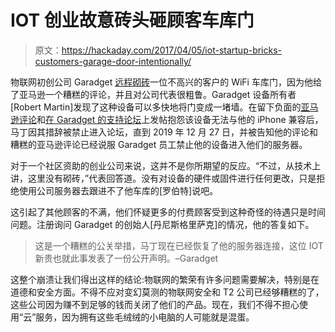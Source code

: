 # IOT 创业故意砖头砸顾客车库门

> 原文：<https://hackaday.com/2017/04/05/iot-startup-bricks-customers-garage-door-intentionally/>

物联网初创公司 Garadget [远程砌砖](https://www.theregister.co.uk/2017/04/04/iot_garage_door_startup_bad_pr/)一位不高兴的客户的 WiFi 车库门，因为他给了亚马逊一个糟糕的评论，并且对公司代表很粗鲁。Garadget 设备所有者[Robert Martin]发现了这种设备可以多快地将门变成一堵墙。在留下负面的[亚马逊评论](https://www.amazon.com/gp/customer-reviews/R2XHHHGM6BEUG6/)和[在 Garadget 的支持论坛](http://community.garadget.com/t/iphone-app-will-not-stay-open-just-flashes-when-trying-to-launch/1706)上发帖抱怨该设备无法与他的 iPhone 兼容后，马丁因其措辞被禁止进入论坛，直到 2019 年 12 月 27 日，并被告知他的评论和糟糕的亚马逊评论已经说服 Garadget 员工禁止他的设备进入他们的服务器。

对于一个社区资助的创业公司来说，这并不是你所期望的反应。“不过，从技术上讲，这里没有砌砖，”代表回答道。没有对设备的硬件或固件进行任何更改，只是拒绝使用公司服务器去跟进不了他车库的[罗伯特]说吧。

这引起了其他顾客的不满，他们怀疑更多的付费顾客受到这种奇怪的待遇只是时间问题。注册询问 Garadget 的创始人[丹尼斯格里萨克]的情况，他的答复如下。

> 这是一个糟糕的公关举措，马丁现在已经恢复了他的服务器连接，这位 IOT 新贵也就此事发表了一份公开声明。–Garadget

这整个崩溃让我们得出这样的结论:物联网的繁荣有许多问题需要解决，特别是在道德和安全方面。不得不应对变幻莫测的物联网安全和 T2 公司已经够糟糕的了，这些公司因为赚不到足够的钱而关闭了他们的产品。现在，我们不得不担心使用“云”服务，因为拥有这些毛绒绒的小电脑的人可能就是混蛋。